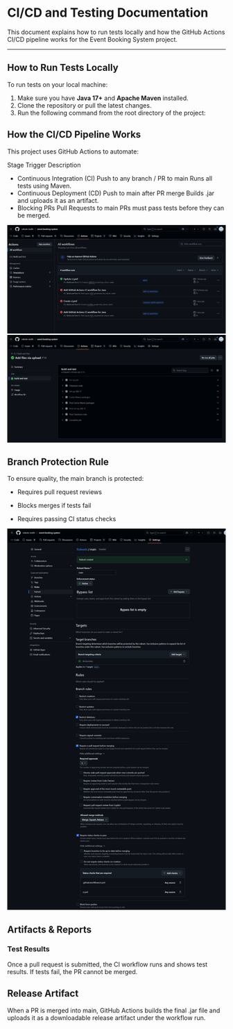 # CI/CD and Testing Documentation

This document explains how to run tests locally and how the GitHub Actions CI/CD pipeline works for the Event Booking System project.

---

## How to Run Tests Locally

To run tests on your local machine:

1. Make sure you have **Java 17+** and **Apache Maven** installed.
2. Clone the repository or pull the latest changes.
3. Run the following command from the root directory of the project:

## How the CI/CD Pipeline Works
This project uses GitHub Actions to automate:

Stage	Trigger	Description
- Continuous Integration (CI)	Push to any branch / PR to main	Runs all tests using Maven.
- Continuous Deployment (CD)	Push to main after PR merge	Builds .jar and uploads it as an artifact.
- Blocking PRs	Pull Requests to main	PRs must pass tests before they can be merged.

![Test Results 1](https://github.com/celeste-smith/event-booking-system/blob/main/test-results.png)
![Test Results 2](https://github.com/celeste-smith/event-booking-system/blob/main/test-results2.png)


## Branch Protection Rule
To ensure quality, the main branch is protected:

- Requires pull request reviews

- Blocks merges if tests fail

- Requires passing CI status checks

![Branch Protection Rules](https://github.com/celeste-smith/event-booking-system/blob/main/branch-protection-rules.png)

## Artifacts & Reports
###  Test Results
Once a pull request is submitted, the CI workflow runs and shows test results. If tests fail, the PR cannot be merged.

##  Release Artifact
When a PR is merged into main, GitHub Actions builds the final .jar file and uploads it as a downloadable release artifact under the workflow run.




